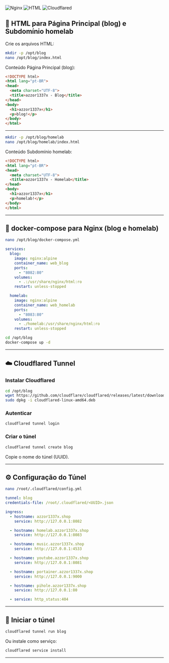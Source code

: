 ![Nginx](https://img.shields.io/badge/Nginx-Web_Server-brightgreen?logo=nginx)
![HTML](https://img.shields.io/badge/HTML-Static_Pages-orange?logo=html5)
![Cloudflared](https://img.shields.io/badge/Cloudflared-Tunnel-blue)

## 📝 HTML para Página Principal (blog) e Subdomínio homelab

Crie os arquivos HTML:

```bash
mkdir -p /opt/blog
nano /opt/blog/index.html
```

Conteúdo Página Principal (blog):

```html
<!DOCTYPE html>
<html lang="pt-BR">
<head>
  <meta charset="UTF-8">
  <title>azzor1337x - Blog</title>
</head>
<body>
  <h1>azzor1337x</h1>
  <p>blog!</p>
</body>
</html>
```

---

```bash
mkdir -p /opt/blog/homelab
nano /opt/blog/homelab/index.html
```

Conteúdo Subdomínio homelab:

```html
<!DOCTYPE html>
<html lang="pt-BR">
<head>
  <meta charset="UTF-8">
  <title>azzor1337x - Homelab</title>
</head>
<body>
  <h1>azzor1337x</h1>
  <p>homelab!</p>
</body>
</html>
```

---

## 🐳 docker-compose para Nginx (blog e homelab)

```bash
nano /opt/blog/docker-compose.yml
```

```yaml
services:
  blog:
    image: nginx:alpine
    container_name: web_blog
    ports:
      - "8082:80"
    volumes:
      - .:/usr/share/nginx/html:ro
    restart: unless-stopped

  homelab:
    image: nginx:alpine
    container_name: web_homelab
    ports:
      - "8083:80"
    volumes:
      - ./homelab:/usr/share/nginx/html:ro
    restart: unless-stopped
```

```bash
cd /opt/blog
docker-compose up -d
```

---

## ☁️ Cloudflared Tunnel

### Instalar Cloudflared

```bash
cd /opt/blog
wget https://github.com/cloudflare/cloudflared/releases/latest/download/cloudflared-linux-amd64.deb
sudo dpkg -i cloudflared-linux-amd64.deb
```

### Autenticar

```bash
cloudflared tunnel login
```

### Criar o túnel

```bash
cloudflared tunnel create blog
```

Copie o nome do túnel (UUID).

---

## ⚙️ Configuração do Túnel

```bash
nano /root/.cloudflared/config.yml
```

```yaml
tunnel: blog
credentials-file: /root/.cloudflared/<UUID>.json

ingress:
  - hostname: azzor1337x.shop
    service: http://127.0.0.1:8082

  - hostname: homelab.azzor1337x.shop
    service: http://127.0.0.1:8083

  - hostname: music.azzor1337x.shop
    service: http://127.0.0.1:4533

  - hostname: youtube.azzor1337x.shop
    service: http://127.0.0.1:8081

  - hostname: portainer.azzor1337x.shop
    service: http://127.0.0.1:9000

  - hostname: pihole.azzor1337x.shop
    service: http://127.0.0.1:80

  - service: http_status:404
```

---

## 🚀 Iniciar o túnel

```bash
cloudflared tunnel run blog
```

Ou instale como serviço:

```bash
cloudflared service install
```

---
